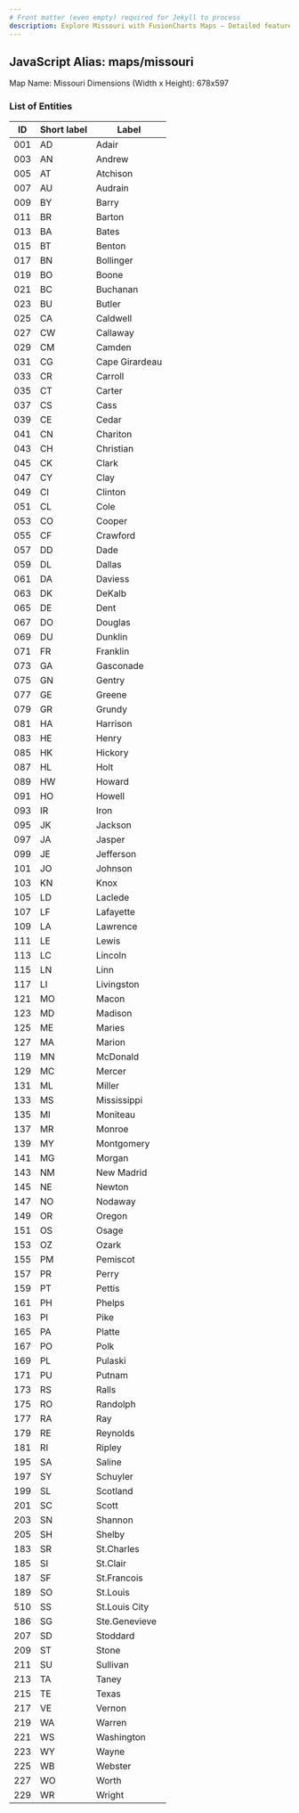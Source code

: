 ```yaml
---
# Front matter (even empty) required for Jekyll to process
description: Explore Missouri with FusionCharts Maps – Detailed features for seamless integration. Try now & enhance your data visualization today! 
---
```


## JavaScript Alias: maps/missouri

Map Name: Missouri
Dimensions (Width x Height): 678x597





### List of Entities

ID | Short label | Label
---|---|---|
001|AD|Adair
003|AN|Andrew
005|AT|Atchison
007|AU|Audrain
009|BY|Barry
011|BR|Barton
013|BA|Bates
015|BT|Benton
017|BN|Bollinger
019|BO|Boone
021|BC|Buchanan
023|BU|Butler
025|CA|Caldwell
027|CW|Callaway
029|CM|Camden
031|CG|Cape Girardeau
033|CR|Carroll
035|CT|Carter
037|CS|Cass
039|CE|Cedar
041|CN|Chariton
043|CH|Christian
045|CK|Clark
047|CY|Clay
049|CI|Clinton
051|CL|Cole
053|CO|Cooper
055|CF|Crawford
057|DD|Dade
059|DL|Dallas
061|DA|Daviess
063|DK|DeKalb
065|DE|Dent
067|DO|Douglas
069|DU|Dunklin
071|FR|Franklin
073|GA|Gasconade
075|GN|Gentry
077|GE|Greene
079|GR|Grundy
081|HA|Harrison
083|HE|Henry
085|HK|Hickory
087|HL|Holt
089|HW|Howard
091|HO|Howell
093|IR|Iron
095|JK|Jackson
097|JA|Jasper
099|JE|Jefferson
101|JO|Johnson
103|KN|Knox
105|LD|Laclede
107|LF|Lafayette
109|LA|Lawrence
111|LE|Lewis
113|LC|Lincoln
115|LN|Linn
117|LI|Livingston
121|MO|Macon
123|MD|Madison
125|ME|Maries
127|MA|Marion
119|MN|McDonald
129|MC|Mercer
131|ML|Miller
133|MS|Mississippi
135|MI|Moniteau
137|MR|Monroe
139|MY|Montgomery
141|MG|Morgan
143|NM|New Madrid
145|NE|Newton
147|NO|Nodaway
149|OR|Oregon
151|OS|Osage
153|OZ|Ozark
155|PM|Pemiscot
157|PR|Perry
159|PT|Pettis
161|PH|Phelps
163|PI|Pike
165|PA|Platte
167|PO|Polk
169|PL|Pulaski
171|PU|Putnam
173|RS|Ralls
175|RO|Randolph
177|RA|Ray
179|RE|Reynolds
181|RI|Ripley
195|SA|Saline
197|SY|Schuyler
199|SL|Scotland
201|SC|Scott
203|SN|Shannon
205|SH|Shelby
183|SR|St.Charles
185|SI|St.Clair
187|SF|St.Francois
189|SO|St.Louis
510|SS|St.Louis City
186|SG|Ste.Genevieve
207|SD|Stoddard
209|ST|Stone
211|SU|Sullivan
213|TA|Taney
215|TE|Texas
217|VE|Vernon
219|WA|Warren
221|WS|Washington
223|WY|Wayne
225|WB|Webster
227|WO|Worth
229|WR|Wright

